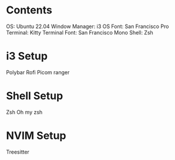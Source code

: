 # Contents
OS: Ubuntu 22.04
Window Manager: i3
OS Font: San Francisco Pro
Terminal: Kitty
Terminal Font: San Francisco Mono
Shell: Zsh

# i3 Setup
Polybar
Rofi
Picom
ranger

# Shell Setup
Zsh
Oh my zsh



# NVIM Setup
Treesitter
